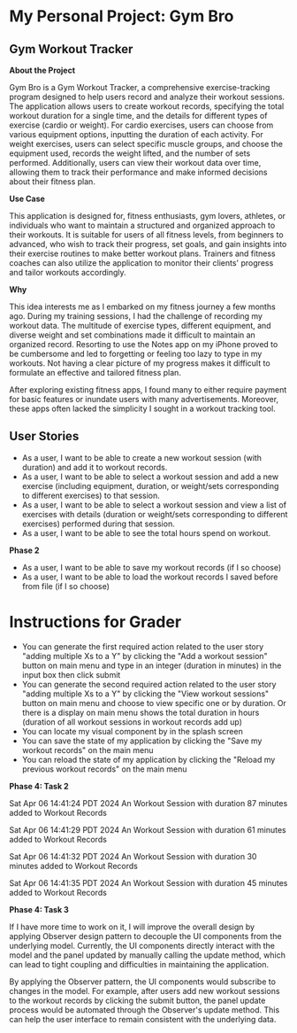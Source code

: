 # My Personal Project: Gym Bro

## Gym Workout Tracker

**About the Project**

Gym Bro is a Gym Workout Tracker, a comprehensive exercise-tracking program designed to help users record and analyze their workout sessions. The application allows users to create workout records, specifying the total workout duration for a single time, and the details for different types of exercise (cardio or weight). For cardio exercises, users can choose from various equipment options, inputting the duration of each activity. For weight exercises, users can select specific muscle groups, and choose the equipment used, records the weight lifted, and the number of sets performed. Additionally, users can  view their workout data over time, allowing them to track their performance and make informed decisions about their fitness plan.

**Use Case**

This application is designed for, fitness enthusiasts, gym lovers, athletes, or individuals who want to maintain a structured and organized approach to their workouts. It is suitable for users of all fitness levels, from beginners to advanced, who wish to track their progress, set goals, and gain insights into their exercise routines to make better workout plans. Trainers and fitness coaches can also utilize the application to monitor their clients' progress and tailor workouts accordingly.

**Why**

This idea interests me as I embarked on my fitness journey a few months ago. During my training sessions, I had the challenge of recording my workout data. The multitude of exercise types, different equipment, and diverse weight and set combinations made it difficult to maintain an organized record. Resorting to use the Notes app on my iPhone proved to be cumbersome and led to forgetting or feeling too lazy to type in my workouts. Not having a clear picture of my progress makes it difficult to formulate an effective and tailored fitness plan.

After exploring existing fitness apps, I found many to either require payment for basic features or inundate users with many advertisements. Moreover, these apps often lacked the simplicity I sought in a workout tracking tool.

## User Stories

- As a user, I want to be able to create a new workout session (with duration) and add it to workout records.
- As a user, I want to be able to select a workout session and add a new exercise (including equipment, duration, or weight/sets corresponding to different exercises) to that session.
- As a user, I want to be able to select a workout session and view a list of exercises with details (duration or weight/sets corresponding to different exercises) performed during that session.
- As a user, I want to be able to see the total hours spend on workout.

**Phase 2**

- As a user, I want to be able to save my workout records (if I so choose)
- As a user, I want to be able to load the workout records I saved before from file (if I so choose)

# Instructions for Grader

- You can generate the first required action related to the user story "adding multiple Xs to a Y" by clicking the "Add a workout session" button on main menu and type in an integer (duration in minutes) in the input box then click submit
- You can generate the second required action related to the user story "adding multiple Xs to a Y" by clicking the "View workout sessions" button on main menu and choose to view specific one or by duration. Or there is a display on main menu shows the total duration in hours (duration of all workout sessions in workout records add up)
- You can locate my visual component by in the splash screen
- You can save the state of my application by clicking the "Save my workout records" on the main menu
- You can reload the state of my application by clicking the "Reload my previous workout records" on the main menu

**Phase 4: Task 2**

Sat Apr 06 14:41:24 PDT 2024 An Workout Session with duration 87 minutes added to Workout Records

Sat Apr 06 14:41:29 PDT 2024 An Workout Session with duration 61 minutes added to Workout Records

Sat Apr 06 14:41:32 PDT 2024 An Workout Session with duration 30 minutes added to Workout Records

Sat Apr 06 14:41:35 PDT 2024 An Workout Session with duration 45 minutes added to Workout Records


**Phase 4: Task 3**

If I have more time to work on it, I will improve the overall design by applying Observer design pattern to decouple the UI components from the underlying model. Currently, the UI components directly interact with the model and the panel updated by manually calling the update method, which can lead to tight coupling and difficulties in maintaining the application.

By applying the Observer pattern, the UI components would subscribe to changes in the model. For example, after users add new workout sessions to the workout records by clicking the submit button, the panel update process would be automated through the Observer's update method. This can help the user interface to remain consistent with the underlying data.
